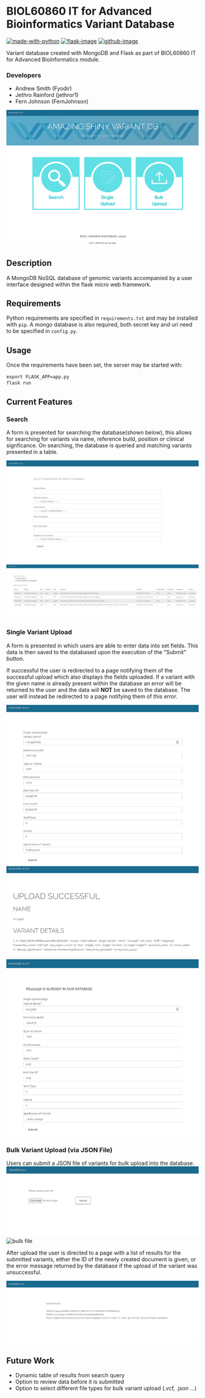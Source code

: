 # BIOL60860 IT for Advanced Bioinformatics Variant Database
[![made-with-python][python-image]][python-url] [![flask-image]][flask-url] [![github-image]][github-url] 

Variant database created with MongoDB and Flask as part of BIOL60860 IT for Advanced Bioinformatics module.

### Developers

- Andrew Smith (Fyodir)
- Jethro Rainford (jethror1)
- Fern Johnson (FernJohnson)

![Variant Database](https://raw.githubusercontent.com/jethror1/biol60860_variant_db/dev/static/images/variantDb.png)

## Description

A MongoDB NoSQL database of genomic variants accompanied by a user interface designed within the flask micro web framework.

## Requirements

Python requirements are specified in `requirements.txt` and may be installed with `pip`.
A mongo database is also required, both secret key and uri need to be specified in `config.py`.

## Usage
Once the requirements have been set, the server may be started with:
```
export FLASK_APP=app.py
flask run
```

## Current Features

### Search

A form is presented for searching the database(shown below), this allows for searching for variants via name, reference build, position or clinical signficance.
On searching, the database is queried and matching variants presented in a table.

![search form](https://raw.githubusercontent.com/jethror1/biol60860_variant_db/dev/static/images/search_form_image.png)
![search results](https://raw.githubusercontent.com/jethror1/biol60860_variant_db/dev/static/images/search_results_image.png)

### Single Variant Upload

A form is presented in which users are able to enter data into set fields. This data is then saved to the databased upon the execution of the "Submit" button. 

If successful the user is redirected to a page notifying them of the successful upload which also displays the fields uploaded. If a variant with the given name is already present within the database an error will be returned to the user and the data will **NOT** be saved to the database. The user will instead be redirected to a page notifying them of this error.


![upload form](/static/images/uploadFormComplete.png)
![upload success](/static/images/uploadSuccessful.png)
![upload error](/static/images/uploadErrorDuplicate.png)
<!-- ![upload form](https://raw.githubusercontent.com/jethror1/biol60860_variant_db/dev/static/images/uploadFormComplete.png) -->
<!-- ![upload success](https://raw.githubusercontent.com/jethror1/biol60860_variant_db/dev/static/images/uploadSuccessful.png)
![upload error](https://raw.githubusercontent.com/jethror1/biol60860_variant_db/dev/static/images/uploadErrorDuplicate.png) -->


### Bulk Variant Upload (via JSON File)

Users can submit a JSON file of variants for bulk upload into the database.  
![bulk form](https://raw.githubusercontent.com/jethror1/biol60860_variant_db/dev/static/images/bulkuploadpage.PNG)
![bulk file](https://raw.githubusercontent.com/jethror1/biol60860_variant_db/dev/static/images/bulkuploadpagefile.PNG)

After upload the user is directed to a page with a list of results for the submitted variants, either the ID of the newly created document is given, or the error message returned by the database if the upload of the variant was unsuccessful. 

![bulk result](https://raw.githubusercontent.com/jethror1/biol60860_variant_db/dev/static/images/bulkuploadresult.PNG)

## Future Work

- Dynamic table of results from search query
- Option to review data before it is submitted
- Option to select different file types for bulk variant upload (.vcf, .json ...)

[python-image]: https://img.shields.io/badge/Made%20with-Python-1f425f.svg
[python-url]: https://www.python.org/
[flask-image]: https://img.shields.io/static/v1?label=Made%20with&message=Flask&color=<green>
[flask-url]: https://github.com/pallets/flask
[github-image]: https://img.shields.io/static/v1?label=GitHub&message=Repo&color=blue
[github-url]: https://github.com/jethror1/biol60860_variant_db
